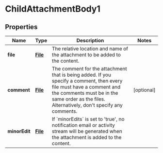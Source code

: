 # ChildAttachmentBody1

## Properties
Name | Type | Description | Notes
------------ | ------------- | ------------- | -------------
**file** | [**File**](File.md) | The relative location and name of the attachment to be added to the content. | 
**comment** | [**File**](File.md) | The comment for the attachment that is being added. If you specify a comment, then every file must have a comment and the comments must be in the same order as the files. Alternatively, don&#x27;t specify any comments. |  [optional]
**minorEdit** | [**File**](File.md) | If &#x60;minorEdits&#x60; is set to &#x27;true&#x27;, no notification email or activity stream will be generated when the attachment is added to the content. | 
